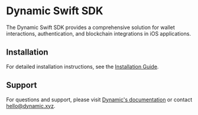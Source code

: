 # Dynamic Swift SDK

The Dynamic Swift SDK provides a comprehensive solution for wallet interactions, authentication, and blockchain integrations in iOS applications.

## Installation

For detailed installation instructions, see the [Installation Guide](docs/installation_guide.md).

## Support

For questions and support, please visit [Dynamic's documentation](https://docs.dynamic.xyz) or contact hello@dynamic.xyz.
